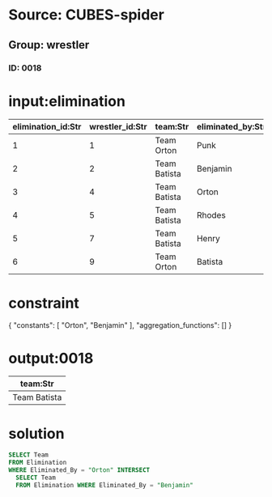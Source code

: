 # Source: CUBES-spider
## Group: wrestler
### ID: 0018

# input:elimination

| elimination_id:Str | wrestler_id:Str | team:Str | eliminated_by:Str | elimination_move:Str | time:Str |
|---|---|---|---|---|---|
| 1 | 1 | Team Orton | Punk | Go To Sleep | 00:11 |
| 2 | 2 | Team Batista | Benjamin | Paydirt | 07:38 |
| 3 | 4 | Team Batista | Orton | Rope hung DDT | 10:45 |
| 4 | 5 | Team Batista | Rhodes | Silver Spoon DDT | 13:06 |
| 5 | 7 | Team Batista | Henry | World's Strongest Slam | 14:22 |
| 6 | 9 | Team Orton | Batista | Spear | 14:32 |

# constraint

{
  "constants": [
    "Orton",
    "Benjamin"
  ],
  "aggregation_functions": []
}

# output:0018

| team:Str |
|---|
| Team Batista |

# solution

```sql
SELECT Team
FROM Elimination
WHERE Eliminated_By = "Orton" INTERSECT
  SELECT Team
  FROM Elimination WHERE Eliminated_By = "Benjamin"
```
